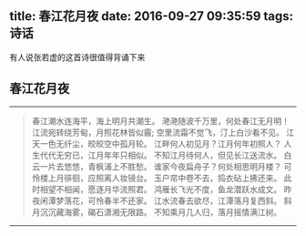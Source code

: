 title: 春江花月夜
date: 2016-09-27 09:35:59
tags: 诗话
---

有人说张若虚的这首诗很值得背诵下来
## 春江花月夜
<!--more-->
***

> 春江潮水连海平，海上明月共潮生。
> 滟滟随波千万里，何处春江无月明！
> 江流宛转绕芳甸，月照花林皆似霰;
> 空里流霜不觉飞，汀上白沙看不见。
> 江天一色无纤尘，皎皎空中孤月轮。
> 江畔何人初见月？江月何年初照人？
> 人生代代无穷已，江月年年只相似。
> 不知江月待何人，但见长江送流水。
> 白云一片去悠悠，青枫浦上不胜愁。
> 谁家今夜扁舟子？何处相思明月楼？
> 可怜楼上月徘徊，应照离人妆镜台。
> 玉户帘中卷不去，捣衣砧上拂还来。
> 此时相望不相闻，愿逐月华流照君。
> 鸿雁长飞光不度，鱼龙潜跃水成文。
> 昨夜闲潭梦落花，可怜春半不还家。
> 江水流春去欲尽，江潭落月复西斜。
> 斜月沉沉藏海雾，碣石潇湘无限路。
> 不知乘月几人归，落月摇情满江树。
***
